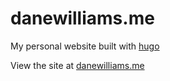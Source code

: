 # danewilliams.me  
My personal website built with [hugo](https://gohugo.io/)  
  
View the site at [danewilliams.me](https://www.danewilliams.me/)
